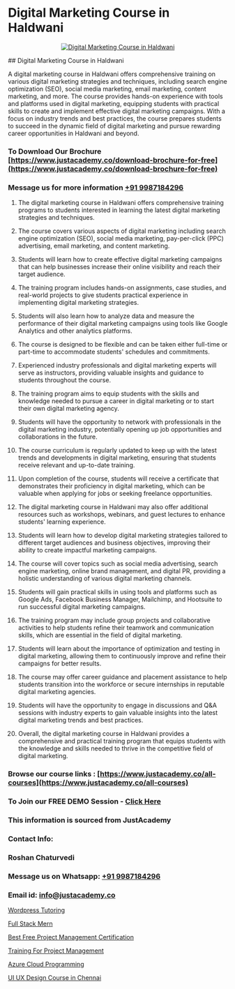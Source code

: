 # Digital Marketing Course in Haldwani

<p align="center">
  <a href="https://justacademy.co/course-detail/digital-marketing">
    <img src="https://justacademy.co/storage2/course_image/1676636720_course_image.webp" alt="Digital Marketing Course in Haldwani">
  </a>
</p>
## Digital Marketing Course in Haldwani

A digital marketing course in Haldwani offers comprehensive training on various digital marketing strategies and techniques, including search engine optimization (SEO), social media marketing, email marketing, content marketing, and more. The course provides hands-on experience with tools and platforms used in digital marketing, equipping students with practical skills to create and implement effective digital marketing campaigns. With a focus on industry trends and best practices, the course prepares students to succeed in the dynamic field of digital marketing and pursue rewarding career opportunities in Haldwani and beyond.
### To Download Our Brochure [https://www.justacademy.co/download-brochure-for-free](https://www.justacademy.co/download-brochure-for-free)
### Message us for more information [+91 9987184296](https://api.whatsapp.com/send?phone=919987184296)
1) The digital marketing course in Haldwani offers comprehensive training programs to students interested in learning the latest digital marketing strategies and techniques.

2) The course covers various aspects of digital marketing including search engine optimization (SEO), social media marketing, pay-per-click (PPC) advertising, email marketing, and content marketing.

3) Students will learn how to create effective digital marketing campaigns that can help businesses increase their online visibility and reach their target audience.

4) The training program includes hands-on assignments, case studies, and real-world projects to give students practical experience in implementing digital marketing strategies.

5) Students will also learn how to analyze data and measure the performance of their digital marketing campaigns using tools like Google Analytics and other analytics platforms.

6) The course is designed to be flexible and can be taken either full-time or part-time to accommodate students' schedules and commitments.

7) Experienced industry professionals and digital marketing experts will serve as instructors, providing valuable insights and guidance to students throughout the course.

8) The training program aims to equip students with the skills and knowledge needed to pursue a career in digital marketing or to start their own digital marketing agency.

9) Students will have the opportunity to network with professionals in the digital marketing industry, potentially opening up job opportunities and collaborations in the future.

10) The course curriculum is regularly updated to keep up with the latest trends and developments in digital marketing, ensuring that students receive relevant and up-to-date training.

11) Upon completion of the course, students will receive a certificate that demonstrates their proficiency in digital marketing, which can be valuable when applying for jobs or seeking freelance opportunities.

12) The digital marketing course in Haldwani may also offer additional resources such as workshops, webinars, and guest lectures to enhance students' learning experience.

13) Students will learn how to develop digital marketing strategies tailored to different target audiences and business objectives, improving their ability to create impactful marketing campaigns.

14) The course will cover topics such as social media advertising, search engine marketing, online brand management, and digital PR, providing a holistic understanding of various digital marketing channels.

15) Students will gain practical skills in using tools and platforms such as Google Ads, Facebook Business Manager, Mailchimp, and Hootsuite to run successful digital marketing campaigns.

16) The training program may include group projects and collaborative activities to help students refine their teamwork and communication skills, which are essential in the field of digital marketing.

17) Students will learn about the importance of optimization and testing in digital marketing, allowing them to continuously improve and refine their campaigns for better results.

18) The course may offer career guidance and placement assistance to help students transition into the workforce or secure internships in reputable digital marketing agencies.

19) Students will have the opportunity to engage in discussions and Q&A sessions with industry experts to gain valuable insights into the latest digital marketing trends and best practices.

20) Overall, the digital marketing course in Haldwani provides a comprehensive and practical training program that equips students with the knowledge and skills needed to thrive in the competitive field of digital marketing.

### Browse our course links : [https://www.justacademy.co/all-courses](https://www.justacademy.co/all-courses) 
### To Join our FREE DEMO Session - [Click Here](https://www.justacademy.co/register-for-course-demo)


### This information is sourced from JustAcademy
### Contact Info:
### Roshan Chaturvedi
### Message us on Whatsapp: [+91 9987184296](https://api.whatsapp.com/send?phone=919987184296)
### Email id: [info@justacademy.co](mailto:info@justacademy.co)
                
[Wordpress Tutoring](https://www.linkedin.com/pulse/wordpress-tutoring-justacademy-pune-clxmc/)

[Full Stack Mern](https://www.linkedin.com/pulse/full-stack-mern-justacademy-boston-3tuqc/)

[Best Free Project Management Certification](https://medium.com/@namusn/best-free-project-management-certification-e7548254f063)

[Training For Project Management](https://medium.com/@mahi3106/training-for-project-management-fa2b7566d458)

[Azure Cloud Programming](https://justacademyin.github.io/justacademy/azure-cloud-programming)

[UI UX Design Course in Chennai](https://justacademyin.github.io/justacademy/ui-ux-design-course-in-chennai)

